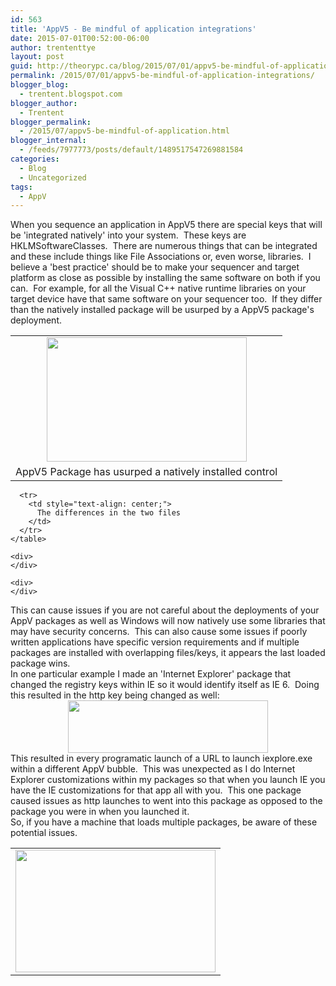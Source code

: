 ```yaml
---
id: 563
title: 'AppV5 - Be mindful of application integrations'
date: 2015-07-01T00:52:00-06:00
author: trententtye
layout: post
guid: http://theorypc.ca/blog/2015/07/01/appv5-be-mindful-of-application-integrations/
permalink: /2015/07/01/appv5-be-mindful-of-application-integrations/
blogger_blog:
  - trentent.blogspot.com
blogger_author:
  - Trentent
blogger_permalink:
  - /2015/07/appv5-be-mindful-of-application.html
blogger_internal:
  - /feeds/7977773/posts/default/1489517547269881584
categories:
  - Blog
  - Uncategorized
tags:
  - AppV
---
```

When you sequence an application in AppV5 there are special keys that will be 'integrated natively' into your system. &nbsp;These keys are HKLMSoftwareClasses. &nbsp;There are numerous things that can be integrated and these include things like File Associations or, even worse, libraries. &nbsp;I believe a 'best practice' should be to make your sequencer and target platform as close as possible by installing the same software on both if you can. &nbsp;For example, for all the Visual C++ native runtime libraries on your target device have that same software on your sequencer too. &nbsp;If they differ than the natively installed package will be usurped by a AppV5 package's deployment.

<div>
</div>

<table align="center" cellpadding="0" cellspacing="0" style="margin-left: auto; margin-right: auto; text-align: center;">
  <tr>
    <td style="text-align: center;">
      <a href="http://2.bp.blogspot.com/-J_zPk2bM_q8/VZOLBpzmLqI/AAAAAAAAAzw/Ylx13IINt-E/s1600/2015-07-01%2B00_38_22.gif" style="margin-left: auto; margin-right: auto;"><img border="0" height="199" src="http://2.bp.blogspot.com/-J_zPk2bM_q8/VZOLBpzmLqI/AAAAAAAAAzw/Ylx13IINt-E/s320/2015-07-01%2B00_38_22.gif" width="320" /></a>
    </td>
  </tr>
  
  <tr>
    <td style="text-align: center;">
      AppV5 Package has usurped a natively installed control
    </td>
  </tr>
</table>

<div>
  </p> 
  
  <div>
    <table align="center" cellpadding="0" cellspacing="0" style="margin-left: auto; margin-right: auto; text-align: center;">
      <tr>
        <td style="text-align: center;">
          <a href="http://3.bp.blogspot.com/-BaDD5GuK2fI/VZOLNZ-fbOI/AAAAAAAAAz4/pY9Qr6oVC0A/s1600/Screen%2BShot%2B2015-07-01%2Bat%2B12.18.16%2BAM.png" style="margin-left: auto; margin-right: auto;"><img border="0" height="196" src="http://3.bp.blogspot.com/-BaDD5GuK2fI/VZOLNZ-fbOI/AAAAAAAAAz4/pY9Qr6oVC0A/s320/Screen%2BShot%2B2015-07-01%2Bat%2B12.18.16%2BAM.png" width="320" /></a>
        </td>
      </tr>
      
      <tr>
        <td style="text-align: center;">
          The differences in the two files
        </td>
      </tr>
    </table>
    
    <div>
    </div>
    
    <div>
    </div>
  </div>
</div>

<div>
  This can cause issues if you are not careful about the deployments of your AppV packages as well as Windows will now natively use some libraries that may have security concerns. &nbsp;This can also cause some issues if poorly written applications have specific version requirements and if multiple packages are installed with overlapping files/keys, it appears the last loaded package wins.
</div>

<div>
</div>

<div>
  In one particular example I made an 'Internet Explorer' package that changed the registry keys within IE so it would identify itself as IE 6. &nbsp;Doing this resulted in the http key being changed as well:
</div>

<div>
</div>

<div style="clear: both; text-align: center;">
  <a href="http://2.bp.blogspot.com/-EmkOnjMpkP0/VZOMdlDpDsI/AAAAAAAAA0E/3iuaztqMymA/s1600/Screen%2BShot%2B2015-07-01%2Bat%2B12.44.32%2BAM.png" style="margin-left: 1em; margin-right: 1em;"><img border="0" height="84" src="http://2.bp.blogspot.com/-EmkOnjMpkP0/VZOMdlDpDsI/AAAAAAAAA0E/3iuaztqMymA/s320/Screen%2BShot%2B2015-07-01%2Bat%2B12.44.32%2BAM.png" width="320" /></a>
</div>

<div>
</div>

<div>
  This resulted in every programatic launch of a URL to launch iexplore.exe within a different AppV bubble. &nbsp;This was unexpected as I do Internet Explorer customizations within my packages so that when you launch IE you have the IE customizations for that app all with you. &nbsp;This one package caused issues as http launches to went into this package as opposed to the package you were in when you launched it.
</div>

<div>
</div>

<div>
  So, if you have a machine that loads multiple packages, be aware of these potential issues.
</div>

<!-- AddThis Advanced Settings generic via filter on the_content -->

<!-- AddThis Share Buttons generic via filter on the_content -->